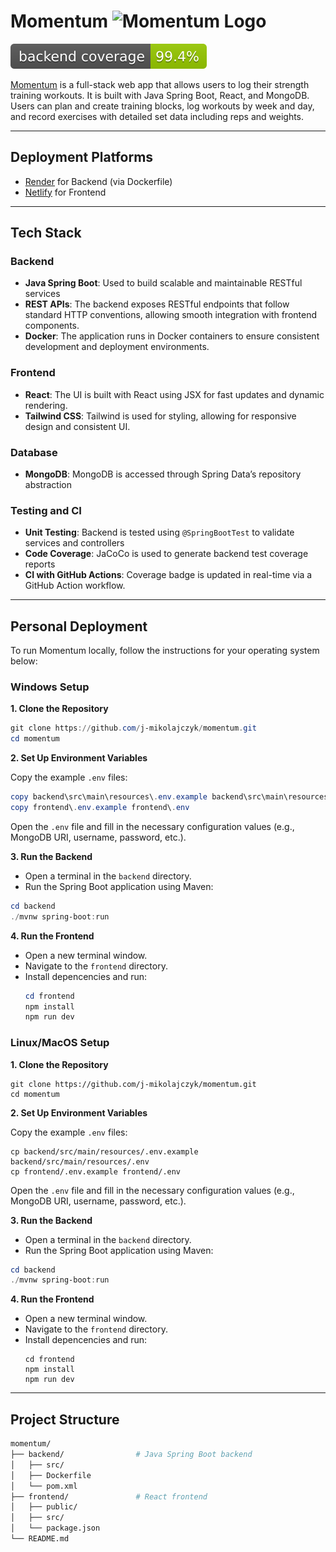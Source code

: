 # Momentum <img src="frontend/src/assets/favicon.ico" alt="Momentum Logo" width="24" height="24" />
<img src=".github/badges/jacoco.svg" alt="Backend Coverage Badge"> 

[Momentum](https://training-momentum.com) is a full-stack web app that allows users to log their strength training workouts. It is built with Java Spring Boot, React, and MongoDB. Users can plan and create training blocks, log workouts by week and day, and record exercises with detailed set data including reps and weights.

---
## Deployment Platforms

- [Render](https://render.com/) for Backend (via Dockerfile)
- [Netlify](https://www.netlify.com/) for Frontend

---

## Tech Stack

### Backend
- **Java Spring Boot**: Used to build scalable and maintainable RESTful services
- **REST APIs**: The backend exposes RESTful endpoints that follow standard HTTP conventions, allowing smooth integration with frontend components.
- **Docker**: The application runs in Docker containers to ensure consistent development and deployment environments.

### Frontend
- **React**: The UI is built with React using JSX for fast updates and dynamic rendering.
- **Tailwind CSS**: Tailwind is used for styling, allowing for responsive design and consistent UI.

### Database
- **MongoDB**: MongoDB is accessed through Spring Data’s repository abstraction

### Testing and CI
- **Unit Testing**: Backend is tested using `@SpringBootTest` to validate services and controllers
- **Code Coverage**: JaCoCo is used to generate backend test coverage reports
- **CI with GitHub Actions**: Coverage badge is updated in real-time via a GitHub Action workflow.

---

## Personal Deployment

To run Momentum locally, follow the instructions for your operating system below:

### Windows Setup

**1. Clone the Repository**

```powershell
git clone https://github.com/j-mikolajczyk/momentum.git
cd momentum
```

**2. Set Up Environment Variables**

Copy the example ```.env``` files:

```powershell
copy backend\src\main\resources\.env.example backend\src\main\resources\.env
copy frontend\.env.example frontend\.env  
```

Open the ```.env``` file and fill in the necessary configuration values (e.g., MongoDB URI, username, password, etc.).

**3. Run the Backend**

- Open a terminal in the ```backend``` directory.
- Run the Spring Boot application using Maven:

```powershell
cd backend
./mvnw spring-boot:run
```

**4. Run the Frontend**

- Open a new terminal window.
- Navigate to the ```frontend``` directory.
- Install depencencies and run:
  ```powershell
  cd frontend
  npm install
  npm run dev
  ```

### Linux/MacOS Setup

**1. Clone the Repository**

```
git clone https://github.com/j-mikolajczyk/momentum.git
cd momentum
```

**2. Set Up Environment Variables**

Copy the example ```.env``` files:

```
cp backend/src/main/resources/.env.example backend/src/main/resources/.env
cp frontend/.env.example frontend/.env
```

Open the ```.env``` file and fill in the necessary configuration values (e.g., MongoDB URI, username, password, etc.).

**3. Run the Backend**

- Open a terminal in the ```backend``` directory.
- Run the Spring Boot application using Maven:

```powershell
cd backend
./mvnw spring-boot:run
```

**4. Run the Frontend**

- Open a new terminal window.
- Navigate to the ```frontend``` directory.
- Install depencencies and run:
  ```
  cd frontend
  npm install
  npm run dev
  ```
---

## Project Structure

```bash
momentum/
├── backend/                # Java Spring Boot backend
│   ├── src/
│   ├── Dockerfile
│   └── pom.xml
├── frontend/               # React frontend
│   ├── public/
│   ├── src/
│   └── package.json
└── README.md

